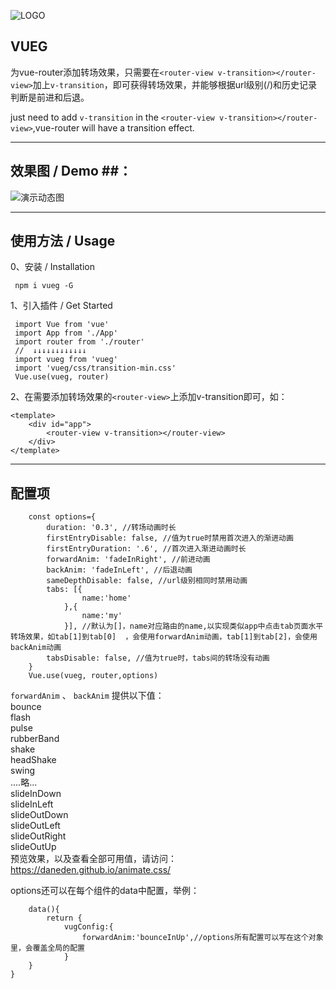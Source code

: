 ![LOGO][2]


## VUEG ##

为vue-router添加转场效果，只需要在`<router-view v-transition></router-view>`加上`v-transition`，即可获得转场效果，并能够根据url级别(/)和历史记录判断是前进和后退。

just need to add `v-transition` in the `<router-view v-transition></router-view>`,vue-router will have a transition effect.

----------


## 效果图 / Demo ##：

![演示动态图][1]

----------
## 使用方法 / Usage ##

0、安装 / Installation

     npm i vueg -G

1、引入插件 / Get Started

     import Vue from 'vue' 
     import App from './App' 
     import router from './router'
     //  ↓↓↓↓↓↓↓↓↓↓↓↓
     import vueg from 'vueg'    
     import 'vueg/css/transition-min.css'
     Vue.use(vueg, router)


2、在需要添加转场效果的`<router-view>`上添加v-transition即可，如：

    <template>
        <div id="app">
            <router-view v-transition></router-view>
        </div>
    </template>
    
    
----------
## 配置项 ##
        const options={  
            duration: '0.3', //转场动画时长  
            firstEntryDisable: false, //值为true时禁用首次进入的渐进动画  
            firstEntryDuration: '.6', //首次进入渐进动画时长  
            forwardAnim: 'fadeInRight', //前进动画  
            backAnim: 'fadeInLeft', //后退动画  
            sameDepthDisable: false, //url级别相同时禁用动画  
            tabs: [{
                    name:'home'
                },{
                    name:'my'
                }], //默认为[]，name对应路由的name,以实现类似app中点击tab页面水平转场效果，如tab[1]到tab[0]  ，会使用forwardAnim动画，tab[1]到tab[2]，会使用backAnim动画  
            tabsDisable: false, //值为true时，tabs间的转场没有动画  
        }  
        Vue.use(vueg, router,options)

`forwardAnim` 、 `backAnim` 提供以下值：  
bounce  
flash  
pulse  
rubberBand  
shake  
headShake  
swing  
....略...  
slideInDown  
slideInLeft  
slideOutDown  
slideOutLeft  
slideOutRight  
slideOutUp  
预览效果，以及查看全部可用值，请访问：https://daneden.github.io/animate.css/


options还可以在每个组件的data中配置，举例：  

        data(){
            return {
                vugConfig:{  
                    forwardAnim:'bounceInUp',//options所有配置可以写在这个对象里，会覆盖全局的配置
                }
        }
    }


  [1]: https://raw.githubusercontent.com/jaweii/vueg/master/image/GIF.gif
  [2]: https://raw.githubusercontent.com/jaweii/vueg/master/image/vueg.JPG


